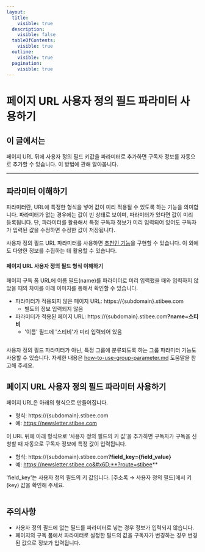 ```yaml
---
layout:
  title:
    visible: true
  description:
    visible: false
  tableOfContents:
    visible: true
  outline:
    visible: true
  pagination:
    visible: true
---
```


# 페이지 URL 사용자 정의 필드 파라미터 사용하기

## 이 글에서는

페이지 URL 뒤에 사용자 정의 필드 키값을 파라미터로 추가하면 구독자 정보를 자동으로 추가할 수 있습니다. 이 방법에 관해 알아봅니다.

***

## 파라미터 이해하기 <a href="#h_9840f80d07" id="h_9840f80d07"></a>

파라미터란, URL에 특정한 형식을 넣어 값이 미리 적용될 수 있도록 하는 기능을 의미합니다. 파라미터가 없는 경우에는 값이 빈 상태로 보이며, 파라미터가 있다면 값이 미리 등록됩니다. 단, 파라미터를 활용해서 특정 구독자 정보가 미리 입력되어 있어도 구독자가 입력된 값을 수정하면 수정한 값이 저장됩니다.

사용자 정의 필드 URL 파라미터를 사용하면 [추천인 기능](https://help.stibee.com/hc/ko/articles/4971631583119)을 구현할 수 있습니다. 이 외에도 다양한 정보를 수집하는 데 활용할 수 있습니다.

#### 페이지 URL 사용자 정의 필드 형식 이해하기

페이지 구독 폼 URL에 이름 필드(name)를 파라미터로 미리 입력했을 때와 입력하지 않았을 때의 차이를 아래 이미지를 통해서 확인할 수 있습니다.

* 파라미터가 적용되지 않은 페이지 URL: https://{subdomain}.stibee.com
  * 별도의 정보 입력되지 않음
* 파라미터가 적용된 페이지 URL:  https://{subdomain}.stibee.co&#x6D;**?name=스티비**
  * '이름' 필드에 '스티비'가 미리 입력되어 있음

<figure><img src="https://downloads.intercomcdn.com/i/o/528916728/c5df1c069d7c9bfffede6c13/%ED%8E%98%EC%9D%B4%EC%A7%80%EC%82%AC%EC%9A%A9%EC%9E%90%EC%A0%95%EC%9D%98%ED%95%84%EB%93%9C%ED%8C%8C%EB%9D%BC%EB%AF%B8%ED%84%B0_2.gif" alt=""><figcaption></figcaption></figure>

사용자 정의 필드 파라미터가 아닌, 특정 그룹에 분류되도록 하는 그룹 파라미터 기능도 사용할 수 있습니다. 자세한 내용은 [how-to-use-group-parameter.md](how-to-use-group-parameter.md "mention") 도움말을 참고해 주세요.



## 페이지 URL 사용자 정의 필드 파라미터 사용하기 <a href="#h_b4c1c49ce3" id="h_b4c1c49ce3"></a>

페이지 URL은 아래의 형식으로 만들어집니다.

* 형식: https://{subdomain}.stibee.com
* 예: https://newsletter.stibee.com

이 URL 뒤에 아래 형식으로 '사용자 정의 필드의 키 값'을 추가하면 구독자가 구독을 신청할 때 자동으로 구독자 정보에 특정 값이 입력됩니다.

* 형식: https://{subdomain}.stibee.co&#x6D;**?field\_key={field\_value}**
* 예: https://newsletter.stibee.co&#x6D;**?route=stibee**

'field\_key'는 사용자 정의 필드의 키 값입니다. \[주소록 → 사용자 정의 필드]에서 키(key) 값을 확인해 주세요.

<figure><img src="https://downloads.intercomcdn.com/i/o/528908888/5134a4728a731241b7fd2c2b/%EC%82%AC%EC%9A%A9%EC%9E%90%EC%A0%95%EC%9D%98%ED%95%84%EB%93%9C%ED%8C%8C%EB%9D%BC%EB%AF%B8%ED%84%B0_3.gif" alt=""><figcaption></figcaption></figure>

## 주의사항

* 사용자 정의 필드에 없는 필드를 파라미터로 넣는 경우 정보가 입력되지 않습니다.
* 페이지의 구독 폼에서 파라미터로 설정한 필드의 값을 구독자가 변경하는 경우 변경된 값으로 정보가 입력됩니다.
